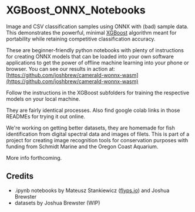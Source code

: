 # XGBoost_ONNX_Notebooks
Image and CSV classification samples using ONNX with (bad) sample data. This demonstrates the powerful, minimal [XGBoost](https://xgboost.readthedocs.io/en/stable/) algorithm meant for portability while retaining competitive classification accuracy.

These are beginner-friendly python notebooks with plenty of instructions for creating ONNX models that can be loaded into your own software applications to get the power of offline machine learning into your phone or browser. You can see our results in action at: [https://github.com/joshbrew/cameraId-wonnx-wasm](https://github.com/joshbrew/cameraId-wonnx-wasm)

Follow the instructions in the XGBoost subfolders for training the respective models on your local machine. 

They are fairly identical processes. Also find google colab links in those READMEs for trying it out online.

We're working on getting better datasets, they are homemade for fish identification from digital spectral data and images of filets. This is part of a project for creating image recognition tools for conservation purposes with funding from Schmidt Marine and the Oregon Coast Aquarium.

More info forthcoming.



## Credits

- .ipynb notebooks by Mateusz Stankiewicz  ([flyps.io](https://flyps.io)) and Joshua Brewster
- datasets by Joshua Brewster (WIP)


